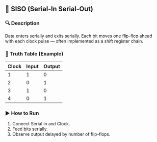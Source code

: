 ## 🧩 SISO (Serial-In Serial-Out)
### 🔍 Description

Data enters serially and exits serially.
Each bit moves one flip-flop ahead with each clock pulse — often implemented as a shift register chain.

### 🧠 Truth Table (Example)
| Clock | Input | Output |
| ----- | ----- | ------ |
| 1     | 1     | 0      |
| 2     | 0     | 1      |
| 3     | 1     | 0      |
| 4     | 0     | 1      |

### ▶️ How to Run
1. Connect Serial In and Clock.
2. Feed bits serially.
3. Observe output delayed by number of flip-flops.
